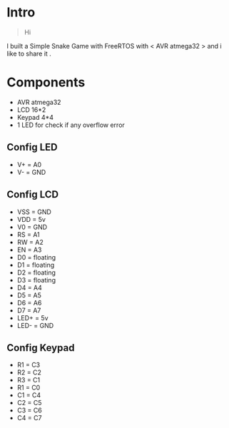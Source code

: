# Intro

> Hi

I built a Simple Snake Game with FreeRTOS with < AVR atmega32 > and i like to share it .

# Components
* AVR atmega32
* LCD 16*2
* Keypad 4*4
* 1 LED for check if any overflow error

## Config LED
* V+ = A0
* V- = GND

## Config LCD
* VSS = GND
* VDD = 5v
* V0 = GND
* RS = A1
* RW = A2
* EN = A3
* D0 = floating
* D1 = floating
* D2 = floating
* D3 = floating
* D4 = A4
* D5 = A5
* D6 = A6
* D7 = A7
* LED+ = 5v
* LED- = GND

## Config Keypad
* R1 = C3
* R2 = C2
* R3 = C1
* R1 = C0
* C1 = C4
* C2 = C5
* C3 = C6
* C4 = C7

